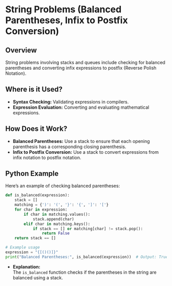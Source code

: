 # **String Problems (Balanced Parentheses, Infix to Postfix Conversion)**

## **Overview**

String problems involving stacks and queues include checking for balanced parentheses and converting infix expressions to postfix (Reverse Polish Notation).

## **Where is it Used?**

- **Syntax Checking:** Validating expressions in compilers.
- **Expression Evaluation:** Converting and evaluating mathematical expressions.

## **How Does it Work?**

- **Balanced Parentheses:** Use a stack to ensure that each opening parenthesis has a corresponding closing parenthesis.
- **Infix to Postfix Conversion:** Use a stack to convert expressions from infix notation to postfix notation.

## **Python Example**

Here’s an example of checking balanced parentheses:

```python
def is_balanced(expression):
    stack = []
    matching = {')': '(', '}': '{', ']': '['}
    for char in expression:
        if char in matching.values():
            stack.append(char)
        elif char in matching.keys():
            if stack == [] or matching[char] != stack.pop():
                return False
    return stack == []

# Example usage
expression = "{[()()]}"
print("Balanced Parentheses:", is_balanced(expression))  # Output: True
```

- **Explanation:**  
  The `is_balanced` function checks if the parentheses in the string are balanced using a stack.

